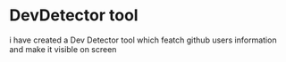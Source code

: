 # DevDetector tool
 i have created a Dev Detector tool which featch github users information and make it visible on screen 
